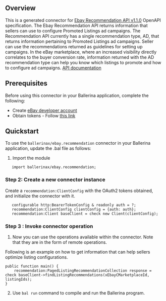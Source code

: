 ## Overview
This is a generated connector for [Ebay Recommendation API v1.1.0](https://developer.ebay.com) OpenAPI specification.
The Ebay Recommendation API returns information that sellers can use to configure Promoted Listings ad campaigns.
The Recommendation API currently has a single recommendation type, AD, that returns information pertaining to Promoted Listings ad campaigns. 
Seller can use the recommendations returned as guidelines for setting up campaigns.
In the eBay marketplace, where an increased visibility directly correlates to the buyer conversion rate, 
information returned with the AD recommendation type can help you know which listings to promote and how to configure ad campaigns.
[API documentation](https://developer.ebay.com/api-docs/sell/recommendation/overview.html)

## Prerequisites
Before using this connector in your Ballerina application, complete the following:

* Create [eBay developer account](https://developer.ebay.com/join/)
* Obtain tokens - Follow [this link](https://developer.ebay.com/api-docs/static/oauth-tokens.html)

## Quickstart

To use the `ballerinax/ebay.recommendation` connector in your Ballerina application, update the .bal file as follows:
1. Import the module
```ballerina
   import ballerinax/ebay.recommendation;
```
### Step 2: Create a new connector instance
Create a `recommendation:ClientConfig` with the OAuth2 tokens obtained, and initialize the connector with it.
```ballerina
   configurable http:BearerTokenConfig & readonly auth = ?;
   recommendation:ClientConfig clientConfig = {auth: auth};
   recommendation:Client baseClient = check new Client(clientConfig);
```

### Step 3 : Invoke connector operation
1. Now you can use the operations available within the connector. Note that they are in the form of remote operations.

Following is an example on how to get information that can help sellers optimize listing configurations.

```ballerina
public function main() {
    recommendation:PagedListingRecommendationCollection response = check baseClient->findListingRecommendations(xEbayCMarketplaceId, listingIds);
}
```
2. Use `bal run` command to compile and run the Ballerina program.